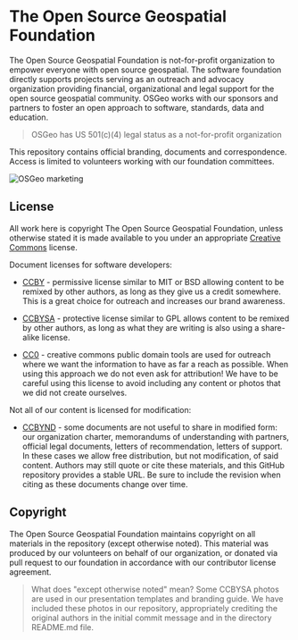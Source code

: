 # The Open Source Geospatial Foundation

The Open Source Geospatial Foundation is not-for-profit organization to empower everyone with open source geospatial. The software foundation directly supports projects serving as an outreach and advocacy organization providing financial, organizational and legal support for the open source geospatial community. OSGeo works with our sponsors and partners to foster an open approach to software, standards, data and education.

> OSGeo has US 501(c)(4) legal status as a not-for-profit organization

This repository contains official branding, documents and correspondence. Access is limited to volunteers working with our foundation committees.

![OSGeo marketing](osgeo-marketing.png)

## License

All work here is copyright The Open Source Geospatial Foundation, unless otherwise stated it is made available to you under an appropriate [Creative Commons](https://creativecommons.org) license.

Document licenses for software developers:

* [CCBY](https://creativecommons.org/licenses/by/4.0/) - permissive license similar to MIT or BSD allowing content to be remixed by other authors, as long as they give us a credit somewhere. This is a great choice for outreach and increases our brand awareness.

* [CCBYSA](https://creativecommons.org/licenses/by-sa/4.0/) - protective license similar to GPL allows content to be remixed by other authors, as long as what they are writing is also using a share-alike license.

* [CC0](https://creativecommons.org/publicdomain/) - creative commons public domain tools are used for outreach where we want the information to have as far a reach as possible. When using this approach we do not even ask for attribution! We have to be careful using this license to avoid including any content or photos that we did not create ourselves.

Not all of our content is licensed for modification:

* [CCBYND](https://creativecommons.org/licenses/by-nd/4.0/) - some documents are not useful to share in modified form: our organization charter, memorandums of understanding with partners, official legal documents, letters of recommendation, letters of support. In these cases we allow free distribution, but not modification, of said content. Authors may still quote or cite these materials, and this GitHub repository provides a stable URL. Be sure to include the revision when citing as these documents change over time.

## Copyright

The Open Source Geospatial Foundation maintains copyright on all materials in the repository (except otherwise noted). This material was produced by our volunteers on behalf of our organization, or donated via pull request to our foundation in accordance with our contributor license agreement.

> What does "except otherwise noted" mean? Some CCBYSA photos are used in our presentation templates and branding guide. We have included these photos in our repository, appropriately crediting the original authors in the initial commit message and in the directory README.md file.
